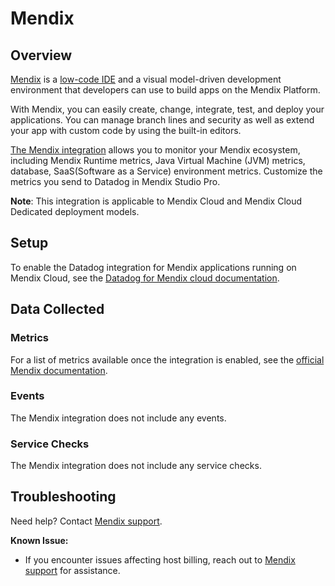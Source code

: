 # Mendix

## Overview

[Mendix][1] is a [low-code IDE][2] and a visual model-driven development environment that developers can use to build apps on the Mendix Platform.

With Mendix, you can easily create, change, integrate, test, and deploy your applications. You can manage branch lines and security as well as extend your app with custom code by using the built-in editors.

[The Mendix integration][3] allows you to monitor your Mendix ecosystem, including Mendix Runtime metrics, Java Virtual Machine (JVM) metrics, database, SaaS(Software as a Service) environment metrics. Customize the metrics you send to Datadog in Mendix Studio Pro.

**Note**: This integration is applicable to Mendix Cloud and Mendix Cloud Dedicated deployment models.

## Setup

To enable the Datadog integration for Mendix applications running on Mendix Cloud, see the [Datadog for Mendix cloud documentation][5].


## Data Collected

### Metrics

For a list of metrics available once the integration is enabled, see the [official Mendix documentation][6].

### Events

The Mendix integration does not include any events.

### Service Checks

The Mendix integration does not include any service checks.


## Troubleshooting

Need help? Contact [Mendix support][4].

**Known Issue:**
* If you encounter issues affecting host billing, reach out to [Mendix support][4] for assistance. 

[1]: https://mendix.com/
[2]: https://www.mendix.com/blog/a-low-code-leader-composing-the-modern-enterprise-with-mendix/
[3]: https://docs.mendix.com/developerportal/operate/monitoring-with-apm/
[4]: https://support.mendix.com/hc/en-us
[5]: https://docs.mendix.com/developerportal/operate/datadog-metrics/#2-setting-up-datadog-for-your-mendix-app
[6]: https://docs.mendix.com/developerportal/operate/monitoring-with-apm/#environment
